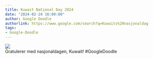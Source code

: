 ```yaml
---
title: Kuwait National Day 2024
date: "2024-02-24 16:00:00"
author: Google Doodle
authorlink: https://www.google.com/search?q=Kuwaits%20nasjonaldag
tags:
- Google-Doodle
---
```

<img src="https://www.google.com/logos/doodles/2024/kuwait-national-day-2024-6753651837110190-law.gif" referrerpolicy="no-referrer"><br>Gratulerer med nasjonaldagen, Kuwait! #GoogleDoodle